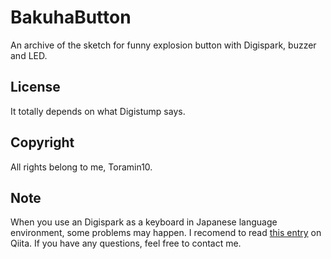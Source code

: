 # BakuhaButton
An archive of the sketch for funny explosion button with Digispark, buzzer and LED.

## License

It totally depends on what Digistump says.

## Copyright

All rights belong to me, Toramin10.

## Note

When you use an Digispark as a keyboard in Japanese language environment, some problems may happen. I recomend to read [this entry](https://qiita.com/Toramin10/items/c1f63c51568ed00ed741) on Qiita.
If you have any questions, feel free to contact me.
